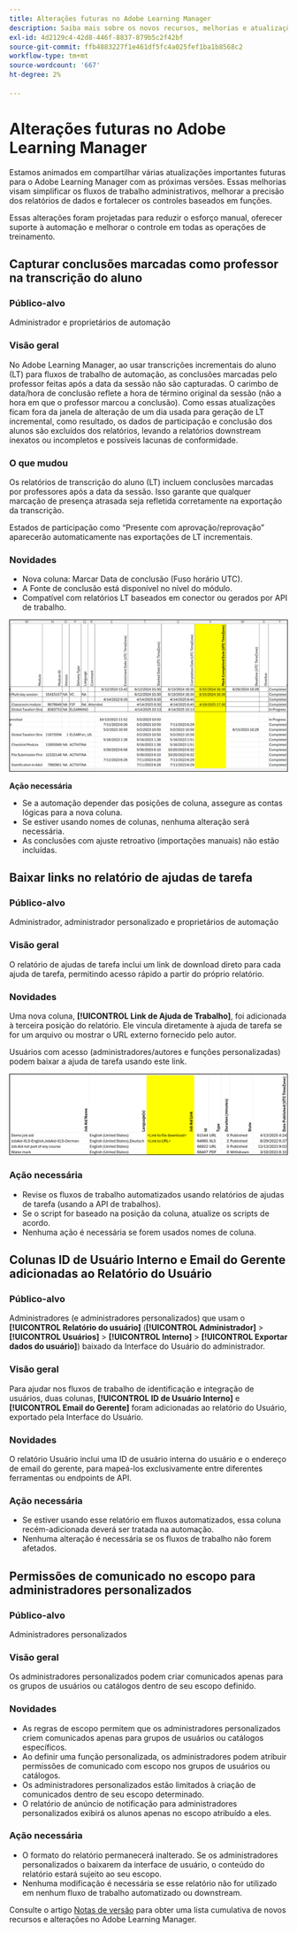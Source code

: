 ```yaml
---
title: Alterações futuras no Adobe Learning Manager
description: Saiba mais sobre os novos recursos, melhorias e atualizações importantes a serem feitas em breve no Adobe Learning Manager. Mantenha-se informado sobre as mudanças para que você possa planejar com antecedência e aproveitar ao máximo os aprimoramentos mais recentes.
exl-id: 4d2129c4-42d8-446f-8837-879b5c2f42bf
source-git-commit: ffb4883227f1e461df5fc4a025fef1ba1b8568c2
workflow-type: tm+mt
source-wordcount: '667'
ht-degree: 2%

---
```


# Alterações futuras no Adobe Learning Manager

Estamos animados em compartilhar várias atualizações importantes futuras para o Adobe Learning Manager com as próximas versões. Essas melhorias visam simplificar os fluxos de trabalho administrativos, melhorar a precisão dos relatórios de dados e fortalecer os controles baseados em funções.

Essas alterações foram projetadas para reduzir o esforço manual, oferecer suporte à automação e melhorar o controle em todas as operações de treinamento.

## Capturar conclusões marcadas como professor na transcrição do aluno

### Público-alvo

Administrador e proprietários de automação

### Visão geral

No Adobe Learning Manager, ao usar transcrições incrementais do aluno (LT) para fluxos de trabalho de automação, as conclusões marcadas pelo professor feitas após a data da sessão não são capturadas. O carimbo de data/hora de conclusão reflete a hora de término original da sessão (não a hora em que o professor marcou a conclusão). Como essas atualizações ficam fora da janela de alteração de um dia usada para geração de LT incremental, como resultado, os dados de participação e conclusão dos alunos são excluídos dos relatórios, levando a relatórios downstream inexatos ou incompletos e possíveis lacunas de conformidade.

### O que mudou

Os relatórios de transcrição do aluno (LT) incluem conclusões marcadas por professores após a data da sessão. Isso garante que qualquer marcação de presença atrasada seja refletida corretamente na exportação da transcrição.

Estados de participação como “Presente com aprovação/reprovação” aparecerão automaticamente nas exportações de LT incrementais.

### Novidades

* Nova coluna: Marcar Data de conclusão (Fuso horário UTC).
* A Fonte de conclusão está disponível no nível do módulo.
* Compatível com relatórios LT baseados em conector ou gerados por API de trabalho.

![](assets/capture-instructor.png)

**Ação necessária**

* Se a automação depender das posições de coluna, assegure as contas lógicas para a nova coluna.
* Se estiver usando nomes de colunas, nenhuma alteração será necessária.
* As conclusões com ajuste retroativo (importações manuais) não estão incluídas.

## Baixar links no relatório de ajudas de tarefa

### Público-alvo

Administrador, administrador personalizado e proprietários de automação

### Visão geral

O relatório de ajudas de tarefa inclui um link de download direto para cada ajuda de tarefa, permitindo acesso rápido a partir do próprio relatório.

### Novidades

Uma nova coluna, **[!UICONTROL Link de Ajuda de Trabalho]**, foi adicionada à terceira posição do relatório. Ele vincula diretamente à ajuda de tarefa se for um arquivo ou mostrar o URL externo fornecido pelo autor.

Usuários com acesso (administradores/autores e funções personalizadas) podem baixar a ajuda de tarefa usando este link.

![](assets/download-links-for-job-aid.png)

### Ação necessária

* Revise os fluxos de trabalho automatizados usando relatórios de ajudas de tarefa (usando a API de trabalhos).
* Se o script for baseado na posição da coluna, atualize os scripts de acordo.
* Nenhuma ação é necessária se forem usados nomes de coluna.

## Colunas ID de Usuário Interno e Email do Gerente adicionadas ao Relatório do Usuário

### Público-alvo

Administradores (e administradores personalizados) que usam o **[!UICONTROL Relatório do usuário]** (**[!UICONTROL Administrador]** > **[!UICONTROL Usuários]** > **[!UICONTROL Interno]** > **[!UICONTROL Exportar dados do usuário]**) baixado da Interface do Usuário do administrador.

### Visão geral

Para ajudar nos fluxos de trabalho de identificação e integração de usuários, duas colunas, **[!UICONTROL ID de Usuário Interno]** e **[!UICONTROL Email do Gerente]** foram adicionadas ao relatório do Usuário, exportado pela Interface do Usuário.

### Novidades

O relatório Usuário inclui uma ID de usuário interna do usuário e o endereço de email do gerente, para mapeá-los exclusivamente entre diferentes ferramentas ou endpoints de API.

### Ação necessária

* Se estiver usando esse relatório em fluxos automatizados, essa coluna recém-adicionada deverá ser tratada na automação.
* Nenhuma alteração é necessária se os fluxos de trabalho não forem afetados.

## Permissões de comunicado no escopo para administradores personalizados

### Público-alvo

Administradores personalizados

### Visão geral

Os administradores personalizados podem criar comunicados apenas para os grupos de usuários ou catálogos dentro de seu escopo definido.

### Novidades

* As regras de escopo permitem que os administradores personalizados criem comunicados apenas para grupos de usuários ou catálogos específicos.
* Ao definir uma função personalizada, os administradores podem atribuir permissões de comunicado com escopo nos grupos de usuários ou catálogos.
* Os administradores personalizados estão limitados à criação de comunicados dentro de seu escopo determinado.
* O relatório de anúncio de notificação para administradores personalizados exibirá os alunos apenas no escopo atribuído a eles.

### Ação necessária

* O formato do relatório permanecerá inalterado. Se os administradores personalizados o baixarem da interface de usuário, o conteúdo do relatório estará sujeito ao seu escopo.
* Nenhuma modificação é necessária se esse relatório não for utilizado em nenhum fluxo de trabalho automatizado ou downstream.

Consulte o artigo [Notas de versão](https://experienceleague.adobe.com/en/docs/learning-manager/using/introduction/release-notes) para obter uma lista cumulativa de novos recursos e alterações no Adobe Learning Manager.
